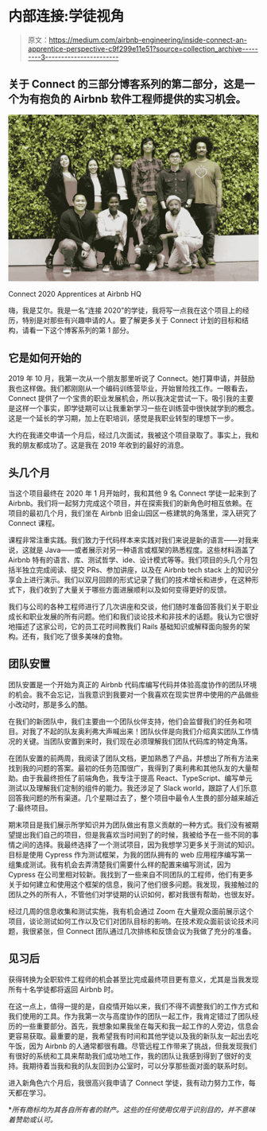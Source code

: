 # 内部连接:学徒视角

> 原文：<https://medium.com/airbnb-engineering/inside-connect-an-apprentice-perspective-c9f299e11e51?source=collection_archive---------3----------------------->

## 关于 Connect 的三部分博客系列的第二部分，这是一个为有抱负的 Airbnb 软件工程师提供的实习机会。

![](img/563c7a0514c5f57a485fe95976e08823.png)

Connect 2020 Apprentices at Airbnb HQ

嗨，我是艾尔。我是一名“连接 2020”的学徒，我将写一点我在这个项目上的经历，特别是对那些有兴趣申请的人。要了解更多关于 Connect 计划的目标和结构，请看一下这个博客系列的第 1 部分。

## **它是如何开始的**

2019 年 10 月，我第一次从一个朋友那里听说了 Connect。她打算申请，并鼓励我也这样做。我们都刚刚从一个编码训练营毕业，开始冒险找工作。一眼看去，Connect 提供了一个宝贵的职业发展机会，所以我决定尝试一下。吸引我的主要是这样一个事实，即学徒期可以让我重新学习一些在训练营中很快就学到的概念。这是一个延长的学习期，加上在职培训，感觉是我职业转型的理想下一步。

大约在我递交申请一个月后，经过几次面试，我被这个项目录取了。事实上，我和我的朋友都成功了。这是我在 2019 年收到的最好的消息。

## **头几个月**

当这个项目最终在 2020 年 1 月开始时，我和其他 9 名 Connect 学徒一起来到了 Airbnb。我们将一起努力完成这个项目，并在探索我们的新角色时相互依赖。在项目的最初几个月，我们坐在 Airbnb 旧金山园区一栋建筑的角落里，深入研究了 Connect 课程。

课程非常注重实践。我们致力于代码样本来实践对我们来说是新的语言——对我来说，这就是 Java——或者展示对另一种语言或框架的熟悉程度。这些材料涵盖了 Airbnb 特有的语言、库、测试哲学、ide、设计模式等等。我们项目的头几个月包括半独立完成阅读、提交 PRs、参加讲座，以及在 Airbnb tech stack 上的知识分享会上进行演示。我们以双月回顾的形式记录了我们的技术增长和进步，在这种形式下，我们收到了大量关于哪些方面进展顺利以及如何变得更好的反馈。

我们与公司的各种工程师进行了几次讲座和交谈，他们随时准备回答我们关于职业成长和职业发展的所有问题。他们和我们谈论技术和非技术的话题。我认为它很好地描述了这家公司，它的员工花时间教我们 Rails 基础知识或解释面向服务的架构。还有，我们吃了很多美味的食物。

## **团队安置**

团队安置是一个开始为真正的 Airbnb 代码库编写代码并体验高度协作的团队环境的机会。我不会忘记，当我意识到我要对一个我喜欢在现实世界中使用的产品做些小改动时，那是多么的酷。

在我们的新团队中，我们主要由一个团队伙伴支持，他们会监督我们的任务和项目。对我了不起的队友奥利弗大声喊出来！团队伙伴是向我们介绍真实团队工作情况的关键。当团队安置到来时，我们现在必须理解我们团队代码库的特定角落。

在团队安置的前两周，我阅读了团队文档，更加熟悉了产品，并想出了所有方法来找到我的问题的答案。最初的任务范围很广，我得到了奥利弗和其他队友的大量帮助。由于我最终担任了前端角色，我专注于提高 React、TypeScript、编写单元测试以及理解我们定制的组件的能力。我还涉足了 Slack world，跟踪了人们乐意回答我问题的所有渠道。几个星期过去了，整个项目中最令人生畏的部分越来越近了:最终项目。

期末项目是我们展示所学知识并为团队做出有意义贡献的一种方式。我们没有被期望提出我们自己的项目，但是我喜欢当时间到了的时候，我被给予在一些不同的事情之间的选择。我最终选择了一个测试项目，因为我想学习更多关于测试的知识。目标是使用 Cypress 作为测试框架，为我的团队拥有的 web 应用程序编写第一组集成测试。我有机会去弄清楚我们需要什么样的配置来编写测试，因为 Cypress 在公司里相对较新。我找到了一些来自不同团队的工程师，他们有更多关于如何建立和使用这个框架的信息，我问了他们很多问题。我发现，我接触过的团队之外的所有人，不管他们对学徒期的认识如何，都对我很有帮助，也很友好。

经过几周的信息收集和测试实施，我有机会通过 Zoom 在大量观众面前展示这个项目，谈论测试如何工作以及它们对团队目标的影响。在技术观众面前谈论技术问题，我很紧张，但 Connect 团队通过几次排练和反馈会议为我做了充分的准备。

## **见习后**

获得转换为全职软件工程师的机会甚至比完成最终项目更有意义，尤其是当我发现所有十名学徒都将返回 Airbnb 时。

在这一点上，值得一提的是，自疫情开始以来，我们不得不调整我们的工作方式和我们使用的工具。作为我第一次与高度协作的团队一起工作，我肯定错过了团队经历的一些重要部分。首先，我想象如果我坐在每天和我一起工作的人旁边，信息会更容易获取。最重要的是，我希望我有时间和其他学徒以及我的新队友一起出去吃午饭，因为 Airbnb 的人通常都很有趣。尽管远程工作带来了挑战，但我发现我们有很好的系统和工具来帮助我们成功地工作，我的团队让我感到得到了很好的支持。我期待着当我和我的队友回到办公室时，可以分享那些面对面的联系时刻。

进入新角色六个月后，我很高兴我申请了 Connect 学徒，我有动力努力工作，每天都在学习。

**所有商标均为其各自所有者的财产。这些的任何使用仅用于识别目的，并不意味着赞助或认可。*